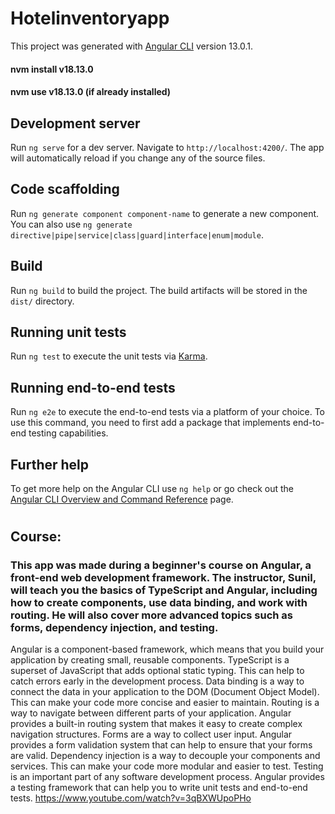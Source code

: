 # Hotelinventoryapp

This project was generated with [Angular CLI](https://github.com/angular/angular-cli) version 13.0.1.
#### nvm install v18.13.0 
#### nvm use v18.13.0 (if already installed)

## Development server

Run `ng serve` for a dev server. Navigate to `http://localhost:4200/`. The app will automatically reload if you change any of the source files.

## Code scaffolding

Run `ng generate component component-name` to generate a new component. You can also use `ng generate directive|pipe|service|class|guard|interface|enum|module`.

## Build

Run `ng build` to build the project. The build artifacts will be stored in the `dist/` directory.

## Running unit tests

Run `ng test` to execute the unit tests via [Karma](https://karma-runner.github.io).

## Running end-to-end tests

Run `ng e2e` to execute the end-to-end tests via a platform of your choice. To use this command, you need to first add a package that implements end-to-end testing capabilities.

## Further help

To get more help on the Angular CLI use `ng help` or go check out the [Angular CLI Overview and Command Reference](https://angular.io/cli) page.


#
## Course:
### This app was made during a beginner's course on Angular, a front-end web development framework. The instructor, Sunil, will teach you the basics of TypeScript and Angular, including how to create components, use data binding, and work with routing. He will also cover more advanced topics such as forms, dependency injection, and testing.

Angular is a component-based framework, which means that you build your application by creating small, reusable components.
TypeScript is a superset of JavaScript that adds optional static typing. This can help to catch errors early in the development process.
Data binding is a way to connect the data in your application to the DOM (Document Object Model). This can make your code more concise and easier to maintain.
Routing is a way to navigate between different parts of your application. Angular provides a built-in routing system that makes it easy to create complex navigation structures.
Forms are a way to collect user input. Angular provides a form validation system that can help to ensure that your forms are valid.
Dependency injection is a way to decouple your components and services. This can make your code more modular and easier to test.
Testing is an important part of any software development process. Angular provides a testing framework that can help you to write unit tests and end-to-end tests.
https://www.youtube.com/watch?v=3qBXWUpoPHo

